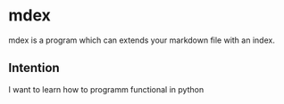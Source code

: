 # mdex
mdex is a program which can extends your markdown file with an index.

## Intention
I want to learn how to programm functional in python